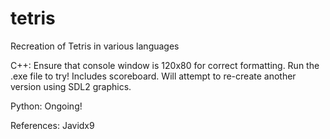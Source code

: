 # tetris
Recreation of Tetris in various languages

C++: Ensure that console window is 120x80 for correct formatting.
     Run the .exe file to try! Includes scoreboard.
     Will attempt to re-create another version using SDL2 graphics.

Python: Ongoing!

References: Javidx9
